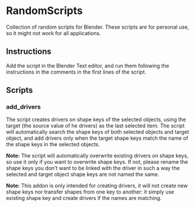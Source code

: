 # RandomScripts
Collection of random scripts for Blender.
These scripts are for personal use, so it might not work for all applications.

## Instructions
Add the script in the Blender Text editor, and run them following the instructions in the comments in the first lines of the script.

## Scripts

### add_drivers

The script creates drivers on shape keys of the selected objects, using the target (the source value of he drivers) as the last selected item. The script will automatically search the shape keys of both selected objects and target object, and add drivers only when the target shape keys match the name of the shape keys in the selected objects.

**Note:** The script will automatically overwrite existing drivers on shape keys, so use it only if you want to overwrite shape keys. If not, please rename the shape keys you don't want to be linked with the driver in such a way the selected and target object shape keys are not named the same.

**Note:** This addon is only intended for creating drivers, it will not create new shape keys nor transfer shapes from one key to another: it simply use existing shape key and create drivers if the names are matching.
